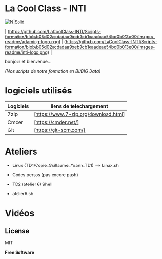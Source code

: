 # La Cool Class - INTI 

[![N|Solid](https://github.com/LaCoolClass-INTI/Scripts-formation/blob/cbc48707beea62aff3722cd341fa546d30a04100/Images-readme/LOGO%20CLCL.png)](https://sites.google.com/view/lacoolclass/accueil)


| (https://github.com/LaCoolClass-INTI/Scripts-formation/blob/b05d02acdadaa9beb9cb1eaadeae54bd0b013e00/Images-readme/adaming-logo.png) | (https://github.com/LaCoolClass-INTI/Scripts-formation/blob/b05d02acdadaa9beb9cb1eaadeae54bd0b013e00/Images-readme/inti-logo.png) |

bonjour et bienvenue...



_(Nos scripts de notre formation en BI/BIG Data)_

# logiciels utilisés

| Logiciels | liens de telechargement |
| ------ | ------ |
| 7zip  | [https://www.7-zip.org/download.html] |
| Cmder | [https://cmder.net/] |
| Git | [https://git-scm.com/] | 


# Ateliers

- Linux 
(TD1/Copie_Guillaume_Yoann_TD1) --> Linux.sh

- Codes persos 
(pas encore push)

- TD2 (atelier 6) Shell

- atelier6.sh

# Vidéos 




## License

MIT

**Free Software**
